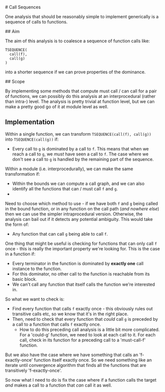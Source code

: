 # Call Sequences

One analysis that should be reasonably simple to implement generically
is a sequence of calls to functions.

## Aim

The aim of this analysis is to coalesce a sequence of function calls
like:

```
TSEQUENCE(
  call(f),
  call(g)
)
```

into a shorter sequence if we can prove properties of the dominance.

## Scope

By implementing some methods that compute must call / can call for a
pair of functions, we can possibly do this analysis at an
interprocedural (rather than intra-) level. The analysis is pretty
trivial at function level, but we can make a pretty good go of it at
module level as well.

## Implementation

Within a single function, we can transform `TSEQUENCE(call(f), call(g))`
into `TSEQUENCE(call(g))` if:

* Every call to `g` is dominated by a call to `f`. This means that when
  we reach a call to `g`, we *must* have seen a call to `f`. The case
  where we don't see a call to `g` is handled by the remaining part of
  the sequence.

Within a module (i.e. interprocedurally), we can make the same
transformation if:

* Within the bounds we can compute a call graph, and we can also
  identify all the functions that can / must call `f` and `g`.
* 

Need to choose which method to use - if we have both `f` and `g` being
called in the bound function, or in any function on the call path (*and
nowhere else*) then we can use the simpler intraprocedural version.
Otherwise, the analysis can bail out if it detects any potential
ambiguity. This would take the form of:

* Any function that can call `g` being able to call `f`.

One thing that might be useful is checking for functions that can only
call `f` once - this is really the important property we're looking for.
This is the case in a function if:

* Every terminator in the function is dominated by **exactly one** call
  instance to the function.
* For this dominator, no other call to the function is reachable from
  its basic block.
* We can't call any function that itself calls the function we're
  interested in.

So what we want to check is:

* Find every function that calls `f` exactly once - this obviously rules
  out transitive calls etc, so we know that it's in the right place.
* Then, need to check that every function that *could* call `g` is
  preceded by a call to a function that calls `f` exactly once.
  * How to do this preceding call analysis is a little bit more complicated.
    For a 'could-g' function, we need to look at each call to it. For each call,
    check in its function for a preceding call to a 'must-call-f' function.

But we also have the case where we have something that calls an 'f-exactly-once'
function itself exactly once. So we need something like an iterate until
convergence algorithm that finds all the functions that are transitively
'f-exactly-once'.

So now what I need to do is fix the case where if a function calls the target
*and* makes a call to a function that *can* call it as well.
